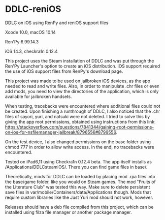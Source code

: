 # DDLC-reniOS
DDLC on iOS using RenPy and reniOS support files

Xcode 10.0, macOS 10.14

Ren'Py 6.99.14.3

iOS 14.3, checkra1n 0.12.4


This project uses the Steam installation of DDLC and was put through the Ren'Py Launcher's option to create an iOS distribution. iOS support required the use of iOS support files from RenPy's download page. 

This project was made to be used on jailbroken iOS devices, as the app needed to read and write files. Also, in order to manipulate .chr files or even add mods, you need to view the directories of the application, which is only available for jailbroken handsets.

When testing, tracebacks were encountered where additional files could not be created. Upon finishing a runthrough of DDLC, I also noticed that the .chr files of sayori, yuri, and natsuki were not deleted. I tried to solve this by giving the app root permissions, obtained using instructions from this link: https://stackoverflow.com/questions/7841344/gaining-root-permissions-on-ios-for-nsfilemanager-jailbreak/8796556#8796556.

On the test device, I also changed permissions on the base folder using chmod 777 in order to allow write access. In the end, no tracebacks were encountered.

Tested on iPad6,11 using Checkra1n 0.12.4 beta. The app itself installs as /Applications/DDLCsteamiOS/. There you can find game files in base/.

Theoretically, mods for DDLC can be loaded by placing mod .rpa files into the base/game folder, like you would on Steam games. The mod "Fruits of the Literature Club" was tested this way. Make sure to delete persistent save files in var/mobile/Containers/data/Applications though. Mods that require custom libraries like the Just Yuri mod should not work, however.

Releases should have a deb file compiled from this project, which can be installed using filza file manager or another package manager.

